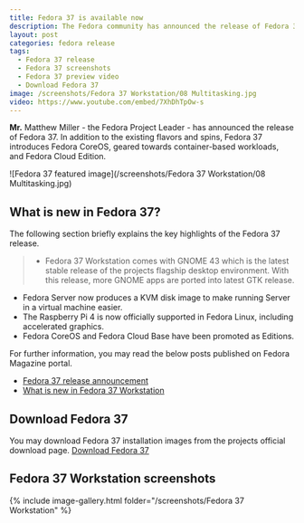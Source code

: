 ```yaml
---
title: Fedora 37 is available now
description: The Fedora community has announced the release of Fedora 37. Learn what is new, see screenshots and desktop tour.
layout: post
categories: fedora release
tags: 
  - Fedora 37 release
  - Fedora 37 screenshots
  - Fedora 37 preview video
  - Download Fedora 37
image: /screenshots/Fedora 37 Workstation/08 Multitasking.jpg
video: https://www.youtube.com/embed/7XhDhTpOw-s
---
```


**Mr.** Matthew Miller - the Fedora Project Leader - has announced the release of Fedora 37. In addition to the existing flavors and spins, Fedora 37 introduces Fedora CoreOS, geared towards container-based workloads, and Fedora Cloud Edition.

![Fedora 37 featured image](/screenshots/Fedora 37 Workstation/08 Multitasking.jpg)

## What is new in Fedora 37?

The following section briefly explains the key highlights of the Fedora 37 release.

> - Fedora 37 Workstation comes with GNOME 43 which is the latest stable release of the projects flagship desktop environment. With this release, more GNOME apps are ported into latest GTK release.
- Fedora Server now produces a KVM disk image to make running Server in a virtual machine easier.
- The Raspberry Pi 4 is now officially supported in Fedora Linux, including accelerated graphics. 
- Fedora CoreOS and Fedora Cloud Base have been promoted as Editions.

For further information, you may read the below posts published on Fedora Magazine portal.

- [Fedora 37 release announcement](https://fedoramagazine.org/announcing-fedora-37)
- [What is new in Fedora 37 Workstation](https://fedoramagazine.org/whats-new-fedora-37-workstation/)

## Download Fedora 37

You may download Fedora 37 installation images from the projects official download page.
<a href="https://getfedora.org/" class="download">Download Fedora 37</a>

## Fedora 37 Workstation screenshots

{% include image-gallery.html folder="/screenshots/Fedora 37 Workstation" %}